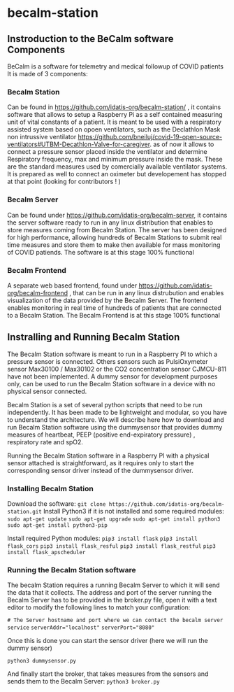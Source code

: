 # becalm-station
## Instroduction to the BeCalm software Components

BeCalm is a software for telemetry and medical followup of COVID patients
It is made of 3 components:

### Becalm Station 
Can be found in https://github.com/idatis-org/becalm-station/ , it contains software that allows to setup a Raspberry Pi as a self contained measuring unit of vital constants of a patient. It is meant to be used with a respiratory assisted system based on opoen ventilators, such as the Declathlon Mask non intrussive ventilator https://github.com/bneiluj/covid-19-open-source-ventilators#UTBM-Decathlon-Valve-for-caregiver. 
as of now it allows to connect a pressure sensor placed inside the ventilator and determine Respiratory frequency, max and minimum pressure inside the mask. These are the standard measures used by comercially available ventilator systems. It is prepared as well to connect an oximeter but developement has stopped at that point (looking for contributors ! )

### Becalm Server
Can be found under https://github.com/idatis-org/becalm-server, it contains the server software ready to run in any linux distribution that enables to store measures coming from Becalm Station. The server has been designed for high performance, allowing hundreds of Becalm Stations to submit real time measures and store them to make then available for mass monitoring of COVID patiends. The software is at this stage 100% functional

### Becalm Frontend 
A separate web based frontend, found under https://github.com/idatis-org/becalm-frontend , that can be run in any linux distrubution and enables visualization of the data provided by the Becalm Server. The frontend enables monitoring in real time of hundreds of patients that are connected to a Becalm Station. The Becalm Frontend is at this stage 100% functional

## Instralling and Running Becalm Station
The Becalm Station software is meant to run in a Raspberry PI to which a pressure sensor is connected. Others sensors such as PulsiOxymeter sensor Max30100 / Max30102 or the CO2 concentration sensor CJMCU-811 have not been implemented.
A dummy sensor for development purposes only, can be used to run the Becalm Station software in a device with no physical sensor connected.

Becalm Station is a set of several python scripts that need to be run independently. It has been made to be lightweight and modular, so you have to understand the architecture. We will describe here how to download and run Becalm Station software using the dummysensor that provides dummy measures of heartbeat, PEEP (positive end-expiratory pressure) , respiratory rate and spO2.

Running the Becalm Station software in a Raspberry PI with a physical sensor attached is straightforward, as it requires only to start the corresponding sensor driver instead of the dummysensor driver.

### Installing Becalm Station
Download the software:
`
  git clone https://github.com/idatis-org/becalm-station.git
`
Install Python3 if it is not installed and some required modules:
      `sudo apt-get update`
      `sudo apt-get upgrade`
      `sudo apt-get install python3`
      `sudo apt-get install python3-pip`

Install required Python modules:
      `pip3 install flask`
      `pip3 install flask_cors`
      `pip3 install flask_resful`
      `pip3 install flask_restful`
      `pip3 install flask_apscheduler`

### Running the Becalm Station software
The becalm Station requires a running Becalm Server to which it will send the data that it collects.
The address and port of the server running the Becalm Server has to be provided in the broker.py file, open it with a text editor to modify the following lines to match your configuration:

`# The Server hostname and port where we can contact the becalm server service`
`serverAddr="localhost"`
`serverPort="8080"`


Once this is done you can start the sensor driver (here we will run the dummy sensor)

`
      python3 dummysensor.py
`

And finally start the broker, that takes measures from the sensors and sends them to the Becalm Server:
`
      python3 broker.py
`

